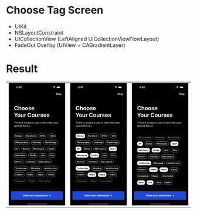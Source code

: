 # Choose Tag Screen
- UIKit
- NSLayoutConstraint
- UICollectionView (LeftAligned UICollectionViewFlowLayout)
- FadeOut Overlay (UIView + CAGradientLayer)

# Result
<table>
    <td><img src="https://github.com/w0rest/ChooseTagScreen/raw/assets/picture1.png" width="200"></td>
    <td><img src="https://github.com/w0rest/ChooseTagScreen/raw/assets/picture2.png" width="200"></td>
    <td><img src="https://github.com/w0rest/ChooseTagScreen/raw/assets/picture3.png" width="200"></td>
</table>


